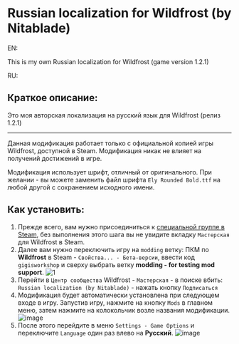 # Russian localization for Wildfrost (by Nitablade)
EN:

This is my own Russian localization for Wildfrost (game version 1.2.1)

RU:
## Краткое описание:
Это моя авторская локализация на русский язык для Wildfrost (релиз 1.2.1)

---

Данная модификация работает только с официальной копией игры Wildfrost, доступной в Steam. Модификация никак не влияет на получений достижений в игре.

Модификация использует шрифт, отличный от оригинального. При желании - вы можете заменить файл шрифта ```Ely Rounded Bold.ttf``` на любой другой с сохранением исходного имени.

## Как установить:
1) Прежде всего, вам нужно присоединиться к [специальной группе в Steam](https://steamcommunity.com/groups/WildfrostModTesters), без выполнения этого шага вы не увидите вкладку ```Мастерская``` для Wildfrost в Steam.
2) Далее вам нужно переключить игру на ```modding``` ветку: ПКМ по **Wildfrost** в Steam - ```Свойства... - Бета-версии```, ввести код ```gigisworkshop``` и сверху выбрать ветку **modding - for testing mod support**.
![1](https://github.com/Nitablade/Wildfrost_RU/assets/109508685/0439dc77-8728-40e6-a49d-ed81885efac2)
3) Перейти в ```Центр сообщества``` Wildfrost - ```Мастерская``` - в поиске вбить: ```Russian localization (by Nitablade)``` - нажать кнопку ```Подписаться```
4) Модификация будет автоматически установлена при следующем входе в игру. Запустив игру, нажмите на кнопку ```Mods``` в главном меню, затем нажмите на колокольчик возле названия модификации.
![image](https://github.com/Nitablade/Wildfrost_RU/assets/109508685/e41fe2c1-1b5e-4188-a351-7f640f609332)
6) После этого перейдите в меню ```Settings - Game Options``` и переключите ```Language``` один раз влево на **Русский**.
![image](https://github.com/Nitablade/Wildfrost_RU/assets/109508685/3d8c120d-3c7d-4b74-b462-f24fa7677037)
